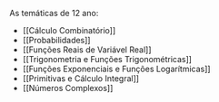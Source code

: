 As temáticas de 12 ano:

- [[Cálculo Combinatório]]
- [[Probabilidades]]
- [[Funções Reais de Variável Real]]
- [[Trigonometria e Funções Trigonométricas]]
- [[Funções Exponenciais e Funções Logarítmicas]]
- [[Primitivas e Cálculo Integral]]
- [[Números Complexos]]